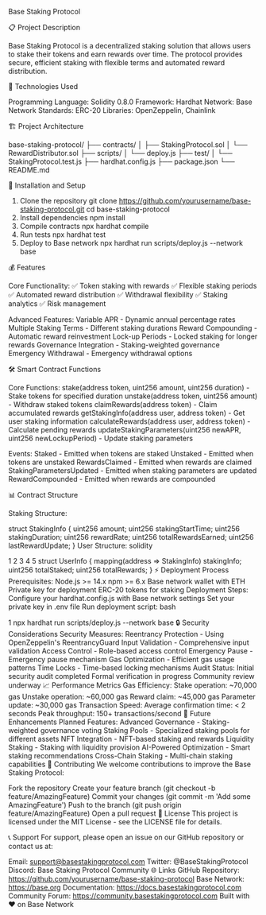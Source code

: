 Base Staking Protocol

📋 Project Description

Base Staking Protocol is a decentralized staking solution that allows users to stake their tokens and earn rewards over time. The protocol provides secure, efficient staking with flexible terms and automated reward distribution.

🔧 Technologies Used

Programming Language: Solidity 0.8.0
Framework: Hardhat
Network: Base Network
Standards: ERC-20
Libraries: OpenZeppelin, Chainlink


🏗️ Project Architecture

base-staking-protocol/
├── contracts/
│   ├── StakingProtocol.sol
│   └── RewardDistributor.sol
├── scripts/
│   └── deploy.js
├── test/
│   └── StakingProtocol.test.js
├── hardhat.config.js
├── package.json
└── README.md


🚀 Installation and Setup

1. Clone the repository
git clone https://github.com/yourusername/base-staking-protocol.git
cd base-staking-protocol
2. Install dependencies
npm install
3. Compile contracts
npx hardhat compile
4. Run tests
npx hardhat test
5. Deploy to Base network
npx hardhat run scripts/deploy.js --network base


💰 Features

Core Functionality:
✅ Token staking with rewards
✅ Flexible staking periods
✅ Automated reward distribution
✅ Withdrawal flexibility
✅ Staking analytics
✅ Risk management

Advanced Features:
Variable APR - Dynamic annual percentage rates
Multiple Staking Terms - Different staking durations
Reward Compounding - Automatic reward reinvestment
Lock-up Periods - Locked staking for longer rewards
Governance Integration - Staking-weighted governance
Emergency Withdrawal - Emergency withdrawal options


🛠️ Smart Contract Functions

Core Functions:
stake(address token, uint256 amount, uint256 duration) - Stake tokens for specified duration
unstake(address token, uint256 amount) - Withdraw staked tokens
claimRewards(address token) - Claim accumulated rewards
getStakingInfo(address user, address token) - Get user staking information
calculateRewards(address user, address token) - Calculate pending rewards
updateStakingParameters(uint256 newAPR, uint256 newLockupPeriod) - Update staking parameters

Events:
Staked - Emitted when tokens are staked
Unstaked - Emitted when tokens are unstaked
RewardsClaimed - Emitted when rewards are claimed
StakingParametersUpdated - Emitted when staking parameters are updated
RewardCompounded - Emitted when rewards are compounded


📊 Contract Structure

Staking Structure:

struct StakingInfo {
    uint256 amount;
    uint256 stakingStartTime;
    uint256 stakingDuration;
    uint256 rewardRate;
    uint256 totalRewardsEarned;
    uint256 lastRewardUpdate;
}
User Structure:
solidity


1
2
3
4
5
struct UserInfo {
    mapping(address => StakingInfo) stakingInfo;
    uint256 totalStaked;
    uint256 totalRewards;
}
⚡ Deployment Process
Prerequisites:
Node.js >= 14.x
npm >= 6.x
Base network wallet with ETH
Private key for deployment
ERC-20 tokens for staking
Deployment Steps:
Configure your hardhat.config.js with Base network settings
Set your private key in .env file
Run deployment script:
bash


1
npx hardhat run scripts/deploy.js --network base
🔒 Security Considerations
Security Measures:
Reentrancy Protection - Using OpenZeppelin's ReentrancyGuard
Input Validation - Comprehensive input validation
Access Control - Role-based access control
Emergency Pause - Emergency pause mechanism
Gas Optimization - Efficient gas usage patterns
Time Locks - Time-based locking mechanisms
Audit Status:
Initial security audit completed
Formal verification in progress
Community review underway
📈 Performance Metrics
Gas Efficiency:
Stake operation: ~70,000 gas
Unstake operation: ~60,000 gas
Reward claim: ~45,000 gas
Parameter update: ~30,000 gas
Transaction Speed:
Average confirmation time: < 2 seconds
Peak throughput: 150+ transactions/second
🔄 Future Enhancements
Planned Features:
Advanced Governance - Staking-weighted governance voting
Staking Pools - Specialized staking pools for different assets
NFT Integration - NFT-based staking and rewards
Liquidity Staking - Staking with liquidity provision
AI-Powered Optimization - Smart staking recommendations
Cross-Chain Staking - Multi-chain staking capabilities
🤝 Contributing
We welcome contributions to improve the Base Staking Protocol:

Fork the repository
Create your feature branch (git checkout -b feature/AmazingFeature)
Commit your changes (git commit -m 'Add some AmazingFeature')
Push to the branch (git push origin feature/AmazingFeature)
Open a pull request
📄 License
This project is licensed under the MIT License - see the LICENSE file for details.

📞 Support
For support, please open an issue on our GitHub repository or contact us at:

Email: support@basestakingprotocol.com
Twitter: @BaseStakingProtocol
Discord: Base Staking Protocol Community
🌐 Links
GitHub Repository: https://github.com/yourusername/base-staking-protocol
Base Network: https://base.org
Documentation: https://docs.basestakingprotocol.com
Community Forum: https://community.basestakingprotocol.com
Built with ❤️ on Base Network
